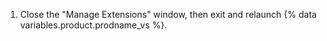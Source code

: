 1. Close the "Manage Extensions" window, then exit and relaunch {% data variables.product.prodname_vs %}.
